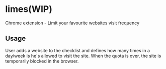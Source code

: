 # limes(WIP)
Chrome extension - Limit your favourite websites visit frequency

## Usage
User adds a website to the checklist and defines how many times in a day/week is he's allowed to visit the site. When the quota is over, the site is temporarily blocked in the browser.
